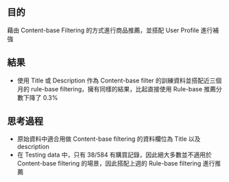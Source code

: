## 目的

藉由 Content-base Filtering 的方式進行商品推薦，並搭配 User Profile 進行補強

## 結果

- 使用 Title 或 Description 作為 Content-base filter 的訓練資料並搭配近三個月的 rule-base filtering，擁有同樣的結果，比起直接使用 Rule-base 推薦分數下降了 0.3%

## 思考過程

- 原始資料中適合用做 Content-base filtering 的資料欄位為 Title 以及 description
- 在 Testing data 中，只有 38/584 有購買記錄，因此絕大多數並不適用於 Content-base filtering 的場景，因此搭配上週的 Rule-base filtering 進行推薦
